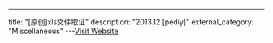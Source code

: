 ---
title: "[原创]xls文件取证"
description: "2013.12 [pediy]"
external_category: "Miscellaneous"
---[Visit Website](https://bbs.pediy.com/thread-182739.htm)

